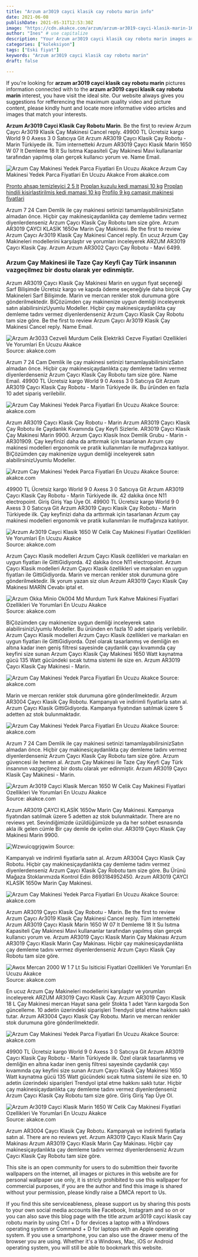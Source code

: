 ```yaml
---
title: "Arzum ar3019 cayci klasik cay robotu marin info"
date: 2021-06-08
publishDate: 2021-05-31T12:53:30Z
image: "https://cdn.akakce.com/arzum/arzum-ar3019-cayci-klasik-marin-1650-w-celik-z.jpg"
author: "Ines" # use capitalize
description: "Your Arzum ar3019 cayci klasik cay robotu marin images are available. Arzum ar3019 cayci klasik cay robotu marin are a topic that is being searched for and liked by netizens today. You can Find and Download the Arzum ar3019 cayci klasik cay robotu marin files here. Find and Download all free vectors."
categories: ["koleksiyon"]
tags: ["Eski fiyat"]
keywords: "Arzum ar3019 cayci klasik cay robotu marin"
draft: false

---
```


If you're looking for **arzum ar3019 cayci klasik cay robotu marin** pictures information connected with to the **arzum ar3019 cayci klasik cay robotu marin** interest, you have visit the ideal  site.  Our website always  gives you  suggestions  for refferencing  the maximum  quality video and picture  content, please kindly hunt and locate more informative video articles and images  that match your interests.

**Arzum Ar3019 Cayci Klasik Cay Robotu Marin**. Be the first to review Arzum Çaycı Ar3019 Klasik Çay Makinesi Cancel reply. 49900 TL Ücretsiz kargo World 9 0 Axess 3 0 Satıcıya Git Arzum AR3019 Çaycı Klasik Çay Robotu - Marin Türkiyede ilk. Tüm internetteki Arzum AR3019 Çaycı Klasik Marin 1650 W 07 lt Demleme 18 lt Su Isıtma Kapasiteli Çay Makinesi Mavi kullananlar tarafından yapılmış olan gerçek kullanıcı yorum ve. Name Email.

![Arzum Cay Makinesi Yedek Parca Fiyatlari En Ucuzu Akakce](https://iis-akakce.akamaized.net/p.x?%2F%2Fproductimages%2Ehepsiburada%2Enet%2Fs%2F40%2F600%2F10659903864882%2Ejpg "Arzum Cay Makinesi Yedek Parca Fiyatlari En Ucuzu Akakce")
Arzum Cay Makinesi Yedek Parca Fiyatlari En Ucuzu Akakce From akakce.com

[Pronto ahsap temizleyici 2 5 lt](/pronto-ahsap-temizleyici-2-5-lt/)
[Proplan kuzulu kedi mamasi 10 kg](/proplan-kuzulu-kedi-mamasi-10-kg/)
[Proplan hindili kisirlastirilmis kedi mamasi 10 kg](/proplan-hindili-kisirlastirilmis-kedi-mamasi-10-kg/)
[Profilo 9 kg camasir makinesi fiyatlari](/profilo-9-kg-camasir-makinesi-fiyatlari/)

Arzum 7 24 Cam Demlik ile çay makinesi setinizi tamamlayabilirsinizSatın almadan önce. Hiçbir çay makinesiçaydanlıkta çay demleme tadını vermez diyenlerdenseniz Arzum Çaycı Klasik Çay Robotu tam size göre. Arzum AR3019 ÇAYCI KLASİK 1650w Marin Çay Makinesi. Be the first to review Arzum Çaycı Ar3019 Klasik Çay Makinesi Cancel reply. En ucuz Arzum Çay Makineleri modellerini karşılaştır ve yorumları inceleyerek ARZUM AR3019 Çaycı Klasik Çay. Arzum Arzum AR3002 Çaycı Çay Robotu - Mavi 6499.

### Arzum Çay Makinesi ile Taze Çay Keyfi Çay Türk insanının vazgeçilmez bir dostu olarak yer edinmiştir.

Arzum AR3019 Çaycı Klasik Çay Makinesi Marin en uygun fiyat seçeneği Sarf Bilişimde Ücretsiz kargo ve kapıda ödeme seçeneğiyle daha birçok Çay Makineleri Sarf Bilişimde. Marin ve mercan renkler stok durumuna göre gönderilmektedir. BiÇözümden çay makinenize uygun demliği inceleyerek satın alabilirsinizUyumlu Modeller. Hiçbir çay makinesiçaydanlıkta çay demleme tadını vermez diyenlerdenseniz Arzum Çaycı Klasik Çay Robotu tam size göre. Be the first to review Arzum Çaycı Ar3019 Klasik Çay Makinesi Cancel reply. Name Email.


![Arzum Ar3033 Cezveli Murdum Celik Elektrikli Cezve Fiyatlari Ozellikleri Ve Yorumlari En Ucuzu Akakce](https://cdn.akakce.com/arzum/arzum-ar3033-cezveli-murdum-celik-z.jpg "Arzum Ar3033 Cezveli Murdum Celik Elektrikli Cezve Fiyatlari Ozellikleri Ve Yorumlari En Ucuzu Akakce")
Source: akakce.com

Arzum 7 24 Cam Demlik ile çay makinesi setinizi tamamlayabilirsinizSatın almadan önce. Hiçbir çay makinesiçaydanlıkta çay demleme tadını vermez diyenlerdenseniz Arzum Çaycı Klasik Çay Robotu tam size göre. Name Email. 49900 TL Ücretsiz kargo World 9 0 Axess 3 0 Satıcıya Git Arzum AR3019 Çaycı Klasik Çay Robotu - Marin Türkiyede ilk. Bu üründen en fazla 10 adet sipariş verilebilir.

![Arzum Cay Makinesi Yedek Parca Fiyatlari En Ucuzu Akakce](https://cdn.akakce.com/arzum/arzum-ekn26034-cayci-lila-cay-makinesi-cam-demlik-x.jpg "Arzum Cay Makinesi Yedek Parca Fiyatlari En Ucuzu Akakce")
Source: akakce.com

Arzum AR3019 Çaycı Klasik Çay Robotu - Marin Arzum AR3019 Çaycı Klasik Çay Robotu ile Çaydanlık Kıvamında Çay Keyfi Sizlerle. AR3019 Çaycı Klasik Çay Makinesi Marin 9900. Arzum Çaycı Klasik Inox Demlik Grubu - Marin - AR301909. Çay keyfinizi daha da arttırmak için tasarlanan Arzum çay makinesi modelleri ergonomik ve pratik kullanımları ile mutfağınıza katılıyor. BiÇözümden çay makinenize uygun demliği inceleyerek satın alabilirsinizUyumlu Modeller.

![Arzum Cay Makinesi Yedek Parca Fiyatlari En Ucuzu Akakce](https://iis-akakce.akamaized.net/p.x?%2F%2Fproductimages%2Ehepsiburada%2Enet%2Fs%2F40%2F600%2F10659903864882%2Ejpg "Arzum Cay Makinesi Yedek Parca Fiyatlari En Ucuzu Akakce")
Source: akakce.com

49900 TL Ücretsiz kargo World 9 0 Axess 3 0 Satıcıya Git Arzum AR3019 Çaycı Klasik Çay Robotu - Marin Türkiyede ilk. 42 dakika önce N11 electropoint. Giriş Giriş Yap Üye Ol. 49900 TL Ücretsiz kargo World 9 0 Axess 3 0 Satıcıya Git Arzum AR3019 Çaycı Klasik Çay Robotu - Marin Türkiyede ilk. Çay keyfinizi daha da arttırmak için tasarlanan Arzum çay makinesi modelleri ergonomik ve pratik kullanımları ile mutfağınıza katılıyor.

![Arzum Ar3019 Cayci Klasik 1650 W Celik Cay Makinesi Fiyatlari Ozellikleri Ve Yorumlari En Ucuzu Akakce](https://cdn.akakce.com/arzum/arzum-ar3019-cayci-klasik-1650-w-celik-z.jpg "Arzum Ar3019 Cayci Klasik 1650 W Celik Cay Makinesi Fiyatlari Ozellikleri Ve Yorumlari En Ucuzu Akakce")
Source: akakce.com

Arzum Çaycı Klasik modelleri Arzum Çaycı Klasik özellikleri ve markaları en uygun fiyatları ile GittiGidiyorda. 42 dakika önce N11 electropoint. Arzum Çaycı Klasik modelleri Arzum Çaycı Klasik özellikleri ve markaları en uygun fiyatları ile GittiGidiyorda. Marin ve mercan renkler stok durumuna göre gönderilmektedir. İlk yorum yazan siz olun Arzum AR3019 Çaycı Klasik Çay Makinesi MARİN Cevabı iptal et.

![Arzum Okka Minio Ok004 Md Murdum Turk Kahve Makinesi Fiyatlari Ozellikleri Ve Yorumlari En Ucuzu Akakce](https://cdn.akakce.com/arzum/arzum-okka-minio-ok004-md-murdum-turk-z.jpg "Arzum Okka Minio Ok004 Md Murdum Turk Kahve Makinesi Fiyatlari Ozellikleri Ve Yorumlari En Ucuzu Akakce")
Source: akakce.com

BiÇözümden çay makinenize uygun demliği inceleyerek satın alabilirsinizUyumlu Modeller. Bu üründen en fazla 10 adet sipariş verilebilir. Arzum Çaycı Klasik modelleri Arzum Çaycı Klasik özellikleri ve markaları en uygun fiyatları ile GittiGidiyorda. Özel olarak tasarlanmış ve demliğin en altına kadar inen geniş filtresi sayesinde çaydanlık çayı kıvamında çay keyfini size sunan Arzum Çaycı Klasik Çay Makinesi 1650 Watt kaynatma gücü 135 Watt gücündeki sıcak tutma sistemi ile size en. Arzum AR3019 Çaycı Klasik Çay Makinesi - Marin.

![Arzum Cay Makinesi Yedek Parca Fiyatlari En Ucuzu Akakce](https://iis-akakce.akamaized.net/p.x?%2F%2Fmcdn01%2Egittigidiyor%2Enet%2F69035%2F690358352%5F0%2Ejpg "Arzum Cay Makinesi Yedek Parca Fiyatlari En Ucuzu Akakce")
Source: akakce.com

Marin ve mercan renkler stok durumuna göre gönderilmektedir. Arzum AR3004 Çaycı Klasik Çay Robotu. Kampanyalı ve indirimli fiyatlarla satın al. Arzum Çaycı Klasik GittiGidiyorda. Kampanya fiyatından satılmak üzere 5 adetten az stok bulunmaktadır.

![Arzum Cay Makinesi Yedek Parca Fiyatlari En Ucuzu Akakce](https://iis-akakce.akamaized.net/p.x?%2F%2Fmcdn01%2Egittigidiyor%2Enet%2F67804%2F678049590%5F0%2Ejpg "Arzum Cay Makinesi Yedek Parca Fiyatlari En Ucuzu Akakce")
Source: akakce.com

Arzum 7 24 Cam Demlik ile çay makinesi setinizi tamamlayabilirsinizSatın almadan önce. Hiçbir çay makinesiçaydanlıkta çay demleme tadını vermez diyenlerdenseniz Arzum Çaycı Klasik Çay Robotu tam size göre. Arzum güvencesi ile hemen al. Arzum Çay Makinesi ile Taze Çay Keyfi Çay Türk insanının vazgeçilmez bir dostu olarak yer edinmiştir. Arzum AR3019 Çaycı Klasik Çay Makinesi - Marin.

![Arzum Ar3019 Cayci Klasik Mercan 1650 W Celik Cay Makinesi Fiyatlari Ozellikleri Ve Yorumlari En Ucuzu Akakce](https://cdn.akakce.com/arzum/arzum-ar3019-cayci-klasik-mercan-1650-w-celik-z.jpg "Arzum Ar3019 Cayci Klasik Mercan 1650 W Celik Cay Makinesi Fiyatlari Ozellikleri Ve Yorumlari En Ucuzu Akakce")
Source: akakce.com

Arzum AR3019 ÇAYCI KLASİK 1650w Marin Çay Makinesi. Kampanya fiyatından satılmak üzere 5 adetten az stok bulunmaktadır. There are no reviews yet. Sevindiğimizde üzüldüğümüzde ya da her sohbet esnasında akla ilk gelen cümle Bir çay demle de içelim olur. AR3019 Çaycı Klasik Çay Makinesi Marin 9900.

![Wzwuicqgrjqwim](https://iis-akakce.akamaized.net/p.x?%2F%2Fwww%2Ebicozum%2Ecom%2Fimage%2F2019%2F12%2Farzum%2Dbrewtime%2Dkomple%2Ddemlik%2Dar304602%2D638%2Ejpg "Wzwuicqgrjqwim")
Source: 

Kampanyalı ve indirimli fiyatlarla satın al. Arzum AR3004 Çaycı Klasik Çay Robotu. Hiçbir çay makinesiçaydanlıkta çay demleme tadını vermez diyenlerdenseniz Arzum Çaycı Klasik Çay Robotu tam size göre. Bu Ürünü Mağaza Stoklarımızda Kontrol Edin 8693184952450. Arzum AR3019 ÇAYCI KLASİK 1650w Marin Çay Makinesi.

![Arzum Cay Makinesi Yedek Parca Fiyatlari En Ucuzu Akakce](https://iis-akakce.akamaized.net/p.x?%2F%2Fmcdn01%2Egittigidiyor%2Enet%2F52191%2F521915830%5F0%2Ejpg "Arzum Cay Makinesi Yedek Parca Fiyatlari En Ucuzu Akakce")
Source: akakce.com

Arzum AR3019 Çaycı Klasik Çay Robotu - Marin. Be the first to review Arzum Çaycı Ar3019 Klasik Çay Makinesi Cancel reply. Tüm internetteki Arzum AR3019 Çaycı Klasik Marin 1650 W 07 lt Demleme 18 lt Su Isıtma Kapasiteli Çay Makinesi Mavi kullananlar tarafından yapılmış olan gerçek kullanıcı yorum ve. Arzum AR3019 Çaycı Klasik Marin Çay Makinası Arzum AR3019 Çaycı Klasik Marin Çay Makinası. Hiçbir çay makinesiçaydanlıkta çay demleme tadını vermez diyenlerdenseniz Arzum Çaycı Klasik Çay Robotu tam size göre.

![Awox Mercan 2000 W 1 7 Lt Su Isiticisi Fiyatlari Ozellikleri Ve Yorumlari En Ucuzu Akakce](https://cdn.akakce.com/awox/awox-mercan-2000-w-1-7-lt-su-isiticisi-z.jpg "Awox Mercan 2000 W 1 7 Lt Su Isiticisi Fiyatlari Ozellikleri Ve Yorumlari En Ucuzu Akakce")
Source: akakce.com

En ucuz Arzum Çay Makineleri modellerini karşılaştır ve yorumları inceleyerek ARZUM AR3019 Çaycı Klasik Çay. Arzum AR3019 Çaycı Klasik 18 L Çay Makinesi mercan Hayat sana gelir Stokta 1 adet Yarın kargoda Son güncelleme. 10 adetin üzerindeki siparişleri Trendyol iptal etme hakkını saklı tutar. Arzum AR3004 Çaycı Klasik Çay Robotu. Marin ve mercan renkler stok durumuna göre gönderilmektedir.

![Arzum Cay Makinesi Yedek Parca Fiyatlari En Ucuzu Akakce](https://iis-akakce.akamaized.net/p.x?%2F%2Fmcdn01%2Egittigidiyor%2Enet%2F63872%2F638727989%5F0%2Ejpg "Arzum Cay Makinesi Yedek Parca Fiyatlari En Ucuzu Akakce")
Source: akakce.com

49900 TL Ücretsiz kargo World 9 0 Axess 3 0 Satıcıya Git Arzum AR3019 Çaycı Klasik Çay Robotu - Marin Türkiyede ilk. Özel olarak tasarlanmış ve demliğin en altına kadar inen geniş filtresi sayesinde çaydanlık çayı kıvamında çay keyfini size sunan Arzum Çaycı Klasik Çay Makinesi 1650 Watt kaynatma gücü 135 Watt gücündeki sıcak tutma sistemi ile size en. 10 adetin üzerindeki siparişleri Trendyol iptal etme hakkını saklı tutar. Hiçbir çay makinesiçaydanlıkta çay demleme tadını vermez diyenlerdenseniz Arzum Çaycı Klasik Çay Robotu tam size göre. Giriş Giriş Yap Üye Ol.

![Arzum Ar3019 Cayci Klasik Marin 1650 W Celik Cay Makinesi Fiyatlari Ozellikleri Ve Yorumlari En Ucuzu Akakce](https://cdn.akakce.com/arzum/arzum-ar3019-cayci-klasik-marin-1650-w-celik-z.jpg "Arzum Ar3019 Cayci Klasik Marin 1650 W Celik Cay Makinesi Fiyatlari Ozellikleri Ve Yorumlari En Ucuzu Akakce")
Source: akakce.com

Arzum AR3004 Çaycı Klasik Çay Robotu. Kampanyalı ve indirimli fiyatlarla satın al. There are no reviews yet. Arzum AR3019 Çaycı Klasik Marin Çay Makinası Arzum AR3019 Çaycı Klasik Marin Çay Makinası. Hiçbir çay makinesiçaydanlıkta çay demleme tadını vermez diyenlerdenseniz Arzum Çaycı Klasik Çay Robotu tam size göre.

This site is an open community for users to do submittion their favorite wallpapers on the internet, all images or pictures in this website are for personal wallpaper use only, it is stricly prohibited to use this wallpaper for commercial purposes, if you are the author and find this image is shared without your permission, please kindly raise a DMCA report to Us.

If you find this site serviceableness, please support us by sharing this posts to your own social media accounts like Facebook, Instagram and so on or you can also save this blog page with the title arzum ar3019 cayci klasik cay robotu marin by using Ctrl + D for devices a laptop with a Windows operating system or Command + D for laptops with an Apple operating system. If you use a smartphone, you can also use the drawer menu of the browser you are using. Whether it's a Windows, Mac, iOS or Android operating system, you will still be able to bookmark this website.
